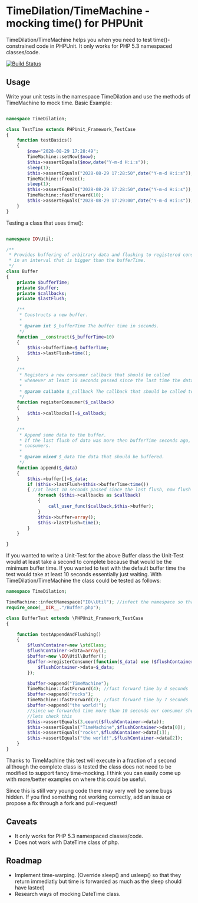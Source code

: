 TimeDilation/TimeMachine - mocking time() for PHPUnit
=====================================================

TimeDilation/TimeMachine helps you when you need to test time()-constrained code in PHPUnit.
It only works for PHP 5.3 namespaced classes/code.

[![Build Status](https://travis-ci.org/Shyru/TimeDilation.png)](https://travis-ci.org/Shyru/TimeDilation)

Usage
-----
Write your unit tests in the namespace TimeDilation and use the methods of TimeMachine to mock time.
Basic Example:
```php

namespace TimeDilation;

class TestTime extends PHPUnit_Framework_TestCase
{
	function testBasics()
	{
		$now="2028-08-29 17:28:49";
		TimeMachine::setNow($now);
		$this->assertEquals($now,date("Y-m-d H:i:s"));
		sleep(1);
		$this->assertEquals("2028-08-29 17:28:50",date("Y-m-d H:i:s"));
		TimeMachine::freeze();
		sleep(1);
		$this->assertEquals("2028-08-29 17:28:50",date("Y-m-d H:i:s"));
		TimeMachine::fastForward(10);
		$this->assertEquals("2028-08-29 17:29:00",date("Y-m-d H:i:s"));
	}
}

```

Testing a class that uses time():
```php

namespace IO\Util;

/**
 * Provides buffering of arbitrary data and flushing to registered consumers
 * in an interval that is bigger than the bufferTime.
 */
class Buffer
{
    private $bufferTime;
    private $buffer;
    private $callbacks;
    private $lastFlush;

    /**
     * Constructs a new buffer.
     *
     * @param int $_bufferTime The buffer time in seconds.
     */
    function __construct($_bufferTime=10)
    {
        $this->bufferTime=$_bufferTime;
        $this->lastFlush=time();
    }

    /**
     * Registers a new consumer callback that should be called
     * whenever at least 10 seconds passed since the last time the data was flushed.
     *
     * @param callable $_callback The callback that should be called to receive the flushed data
     */
    function registerConsumer($_callback)
    {
        $this->callbacks[]=$_callback;
    }

    /**
     * Append some data to the buffer.
     * If the last flush of data was more then bufferTime seconds ago, the buffer will be flushed to all registered
     * consumers.
     *
     * @param mixed $_data The data that should be buffered.
     */
    function append($_data)
    {
        $this->buffer[]=$_data;
        if ($this->lastFlush+$this->bufferTime<time())
        { //at least 10 seconds passed since the last flush, now flush our buffer
            foreach ($this->callbacks as $callback)
            {
                call_user_func($callback,$this->buffer);
            }
            $this->buffer=array();
            $this->lastFlush=time();
        }
    }

}


```
If you wanted to write a Unit-Test for the above Buffer class the Unit-Test would at least take a second to complete because
that would be the minimum buffer time. If you wanted to test with the default buffer time the test would take at least 10 seconds
essentially just waiting. With TimeDilation/TimeMachine the class could be tested as follows:
```php
namespace TimeDilation;

TimeMachine::infectNamespace("IO\\Util"); //infect the namespace so that we can control time
require_once(__DIR__."/Buffer.php");

class BufferTest extends \PHPUnit_Framework_TestCase
{

    function testAppendAndFlushing()
    {
        $flushContainer=new \stdClass;
        $flushContainer->data=array();
        $buffer=new \IO\Util\Buffer();
        $buffer->registerConsumer(function($_data) use ($flushContainer) {
            $flushContainer->data=$_data;
        });

        $buffer->append("TimeMachine");
        TimeMachine::fastForward(4); //fast forward time by 4 seconds
        $buffer->append("rocks");
        TimeMachine::fastForward(7); //fast forward time by 7 seconds
        $buffer->append("the world!");
        //since we forwarded time more than 10 seconds our consumer should now have been called,
        //lets check this
        $this->assertEquals(3,count($flushContainer->data));
        $this->assertEquals("TimeMachine",$flushContainer->data[0]);
        $this->assertEquals("rocks",$flushContainer->data[1]);
        $this->assertEquals("the world!",$flushContainer->data[2]);
    }
}

```
Thanks to TimeMachine this test will execute in a fraction of a second allthough the complete class is tested the class does
not need to be modified to support fancy time-mocking. I think you can easily come up with more/better examples on where this could be useful.

Since this is still very young code there may very well be some bugs hidden.
If you find something not working correctly, add an issue or propose a fix through a fork and pull-request!

Caveats
-------
 - It only works for PHP 5.3 namespaced classes/code.
 - Does not work with DateTime class of php.


Roadmap
-------
 - Implement time-warping. (Override sleep() and usleep() so that they return immediatly but time is forwarded as much as the sleep should have lasted)
 - Research ways of mocking DateTime class.

